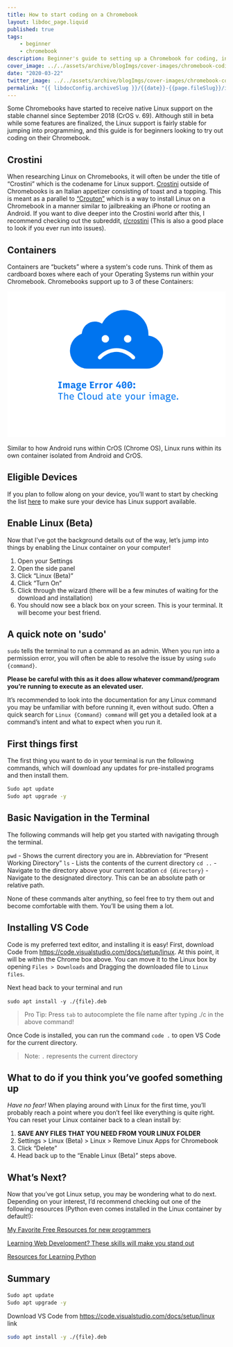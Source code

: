 ```yaml
---
title: How to start coding on a Chromebook
layout: libdoc_page.liquid
published: true
tags:
    - beginner
    - chromebook
description: Beginner's guide to setting up a Chromebook for coding, including how to install VS Code on a Chromebook!
cover_image: ../../assets/archive/blogImgs/cover-images/chromebook-coding-kickoff.png
date: "2020-03-22"
twitter_image: ../../assets/archive/blogImgs/cover-images/chromebook-coding-kickoff.png
permalink: "{{ libdocConfig.archiveSlug }}/{{date}}-{{page.fileSlug}}/index.html"
---
```


Some Chromebooks have started to receive native Linux support on the stable channel since September 2018 (CrOS v. 69). Although still in beta while some features are finalized, the Linux support is fairly stable for jumping into programming, and this guide is for beginners looking to try out coding on their Chromebook.

## Crostini

When researching Linux on Chromebooks, it will often be under the title of “Crostini” which is the codename for Linux support. [Crostini](https://www.marthastewart.com/352633/crostini "Martha Stewart Crostini recipe") outside of Chromebooks is an Italian appetizer consisting of toast and a topping. This is meant as a parallel to [“Crouton”](https://www.reddit.com/r/Crouton "Crouton Subreddit") which is a way to install Linux on a Chromebook in a manner similar to jailbreaking an iPhone or rooting an Android. If you want to dive deeper into the Crostini world after this, I recommend checking out the subreddit, [r/crostini](https://www.reddit.com/r/Crostini/ "Crostini Subreddit") (This is also a good place to look if you ever run into issues).

## Containers

Containers are “buckets” where a system's code runs. Think of them as cardboard boxes where each of your Operating Systems run within your Chromebook. Chromebooks support up to 3 of these Containers:

![3 boxes. One for each of Android, Linux, and Chrome](../..\assets\blog\400\TheCloudAteMyImage400.png)

Similar to how Android runs within CrOS (Chrome OS), Linux runs within its own container isolated from Android and CrOS.

## Eligible Devices

If you plan to follow along on your device, you’ll want to start by checking the list [here](https://www.reddit.com/r/Crostini/wiki/getstarted/crostini-enabled-devices) to make sure your device has Linux support available.

## Enable Linux (Beta)

Now that I’ve got the background details out of the way, let’s jump into things by enabling the Linux container on your computer!

1. Open your Settings
2. Open the side panel
3. Click “Linux (Beta)”
4. Click “Turn On”
5. Click through the wizard (there will be a few minutes of waiting for the download and installation)
6. You should now see a black box on your screen. This is your terminal. It will become your best friend.

## A quick note on 'sudo'

`sudo` tells the terminal to run a command as an admin. When you run into a permission error, you will often be able to resolve the issue by using `sudo {command}`.

**Please be careful with this as it does allow whatever command/program you’re running to execute as an elevated user.**

It’s recommended to look into the documentation for any Linux command you may be unfamiliar with before running it, even without sudo. Often a quick search for `Linux {Command} command` will get you a detailed look at a command’s intent and what to expect when you run it.

## First things first

The first thing you want to do in your terminal is run the following commands, which will download any updates for pre-installed programs and then install them.

```bash
Sudo apt update
Sudo apt upgrade -y
```

## Basic Navigation in the Terminal

The following commands will help get you started with navigating through the terminal.

`pwd` - Shows the current directory you are in. Abbreviation for “Present Working Directory”
`ls` - Lists the contents of the current directory
`cd ..` - Navigate to the directory above your current location
`cd {directory}` - Navigate to the designated directory. This can be an absolute path or relative path.

None of these commands alter anything, so feel free to try them out and become comfortable with them. You’ll be using them a lot.

## Installing VS Code

Code is my preferred text editor, and installing it is easy! First, download Code from https://code.visualstudio.com/docs/setup/linux. At this point, it will be within the Chrome box above. You can move it to the Linux box by opening `Files > Downloads` and Dragging the downloaded file to `Linux files`.

Next head back to your terminal and run

`sudo apt install -y ./{file}.deb`

> Pro Tip: Press `tab` to autocomplete the file name after typing ./c in the above command!

Once Code is installed, you can run the command `code .` to open VS Code for the current directory.

> Note: `.` represents the current directory

## What to do if you think you’ve goofed something up

_Have no fear!_ When playing around with Linux for the first time, you’ll probably reach a point where you don’t feel like everything is quite right. You can reset your Linux container back to a clean install by:

1. **SAVE ANY FILES THAT YOU NEED FROM YOUR LINUX FOLDER**
2. Settings &gt; Linux (Beta) &gt; Linux &gt; Remove Linux Apps for Chromebook
3. Click “Delete”
4. Head back up to the “Enable Linux (Beta)” steps above.

## What’s Next?

Now that you’ve got Linux setup, you may be wondering what to do next. Depending on your interest, I’d recommend checking out one of the following resources (Python even comes installed in the Linux container by default!):

<a class="dev" href="https://dev.to/aspittel/my-favorite-free-resources-for-new-programmers-bia">My Favorite Free Resources for new programmers </a>

<a class="dev" href="https://dev.to/colinmtech/learning-web-development-these-skills-will-make-you-stand-out-56fh">Learning Web Development? These skills will make you stand out</a>

<a class="dev" href="https://dev.to/jessicagarson/resources-for-learning-python-hd6/">Resources for Learning Python</a>

## Summary

```bash
Sudo apt update
Sudo apt upgrade -y
```

Download VS Code from https://code.visualstudio.com/docs/setup/linux link

```bash
sudo apt install -y ./{file}.deb
```

